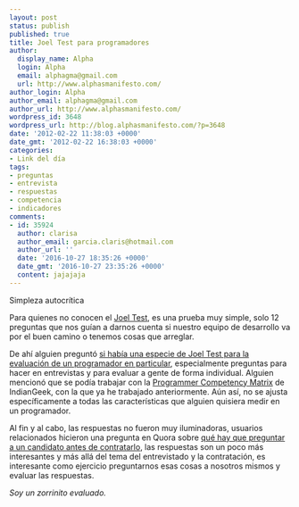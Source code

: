 ```yaml
---
layout: post
status: publish
published: true
title: Joel Test para programadores
author:
  display_name: Alpha
  login: Alpha
  email: alphagma@gmail.com
  url: http://www.alphasmanifesto.com/
author_login: Alpha
author_email: alphagma@gmail.com
author_url: http://www.alphasmanifesto.com/
wordpress_id: 3648
wordpress_url: http://blog.alphasmanifesto.com/?p=3648
date: '2012-02-22 11:38:03 +0000'
date_gmt: '2012-02-22 16:38:03 +0000'
categories:
- Link del día
tags:
- preguntas
- entrevista
- respuestas
- competencia
- indicadores
comments:
- id: 35924
  author: clarisa
  author_email: garcia.claris@hotmail.com
  author_url: ''
  date: '2016-10-27 18:35:26 +0000'
  date_gmt: '2016-10-27 23:35:26 +0000'
  content: jajajaja
---
```


Simpleza autocrítica


Para quienes no conocen el [Joel Test](http://www.joelonsoftware.com/articles/fog0000000043.html), es una prueba muy simple, solo 12 preguntas que nos guían a darnos cuenta si nuestro equipo de desarrollo va por el buen camino o tenemos cosas que arreglar.

De ahí alguien preguntó [si había una especie de Joel Test para la evaluación de un programador en particular](http://programmers.stackexchange.com/questions/135170/the-joel-tests-equivalent-for-measuring-a-programmer), especialmente preguntas para hacer en entrevistas y para evaluar a gente de forma individual. Alguien mencionó que se podía trabajar con la [Programmer Competency Matrix](http://www.indiangeek.net/wp-content/uploads/Programmer%20competency%20matrix.htm) de IndianGeek, con la que ya he trabajado anteriormente. Aún así, no se ajusta específicamente a todas las características que alguien quisiera medir en un programador.

Al fin y al cabo, las respuestas no fueron muy iluminadoras, usuarios relacionados hicieron una pregunta en Quora sobre [qué hay que preguntar a un candidato antes de contratarlo](http://www.quora.com/What-do-you-absolutely-have-to-know-about-a-programmer-software-engineer-before-hiring-him), las respuestas son un poco más interesantes y más allá del tema del entrevistado y la contratación, es interesante como ejercicio preguntarnos esas cosas a nosotros mismos y evaluar las respuestas.

_Soy un zorrinito evaluado._
